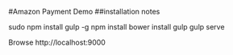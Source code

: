 #Amazon Payment Demo
##installation notes


   sudo  npm install gulp -g 
   npm install
   bower install
   gulp
   gulp serve 
   
  Browse http://localhost:9000

